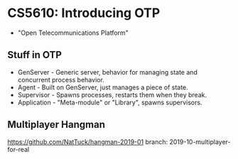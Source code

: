 
# CS5610: Introducing OTP

 - "Open Telecommunications Platform"

## Stuff in OTP

 - GenServer - Generic server, behavior for managing state and
   concurrent process behavior.
 - Agent - Built on GenServer, just manages a piece of state.
 - Supervisor - Spawns processes, restarts them when they break.
 - Application - "Meta-module" or "Library", spawns supervisors.

## Multiplayer Hangman

https://github.com/NatTuck/hangman-2019-01
branch: 2019-10-multiplayer-for-real



